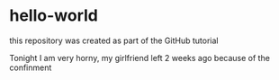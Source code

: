 # hello-world
this repository was created as part of the GitHub tutorial 

Tonight I am very horny, my girlfriend left 2 weeks ago because of the confinment
